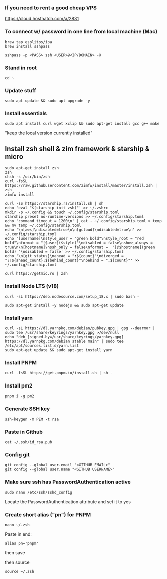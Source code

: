 ### If you need to rent a good cheap VPS
https://cloud.hosthatch.com/a/2831

### To connect w/ password in one line from local machine (Mac)
```
brew tap esolitos/ipa
brew install sshpass

sshpass -p <PASS> ssh <USER>@<IP/DOMAIN> -X
```

### Stand in root
```
cd ~
```

### Update stuff
```
sudo apt update && sudo apt upgrade -y 
```

### Install essentials
```
sudo apt install curl wget xclip && sudo apt-get install gcc g++ make
```
"keep the local version currently installed"

## Install zsh shell & zim framework & starship & micro
```
sudo apt-get install zsh
zsh
chsh -s /usr/bin/zsh
curl -fsSL https://raw.githubusercontent.com/zimfw/install/master/install.zsh | zsh
zimfw install

curl -sS https://starship.rs/install.sh | sh
echo 'eval "$(starship init zsh)"' >> ~/.zshrc
mkdir -p ~/.config && touch ~/.config/starship.toml
starship preset no-runtime-versions >> ~/.config/starship.toml
echo 'command_timeout = 1200\n' | cat - ~/.config/starship.toml > temp && mv temp ~/.config/starship.toml
echo '\n[aws]\ndisabled=true\n\n[gcloud]\ndisabled=true\n' >> ~/.config/starship.toml
echo '[username]\nstyle_user = "green bold"\nstyle_root = "red bold"\nformat = "[$user]($style)"\ndisabled = false\nshow_always = true\n\n[hostname]\nssh_only = false\nformat =  "[@$hostname](green bold) "\ndisabled = false' >> ~/.config/starship.toml
echo '\n[git_status]\nahead = "⇡${count}"\ndiverged = "⇕⇡${ahead_count}⇣${behind_count}"\nbehind = "⇣${count}"' >> ~/.config/starship.toml

curl https://getmic.ro | zsh
```

### Install Node LTS (v18)
```
curl -sL https://deb.nodesource.com/setup_18.x | sudo bash -

sudo apt-get install -y nodejs && sudo apt-get update
```

### Install yarn
```
curl -sL https://dl.yarnpkg.com/debian/pubkey.gpg | gpg --dearmor | sudo tee /usr/share/keyrings/yarnkey.gpg >/dev/null
echo "deb [signed-by=/usr/share/keyrings/yarnkey.gpg] https://dl.yarnpkg.com/debian stable main" | sudo tee /etc/apt/sources.list.d/yarn.list
sudo apt-get update && sudo apt-get install yarn
```

### Install PNPM
```
curl -fsSL https://get.pnpm.io/install.sh | sh -
```

### Install pm2
```
pnpm i -g pm2
```

### Generate SSH key
```
ssh-keygen -m PEM -t rsa
```

### Paste in Github
```
cat ~/.ssh/id_rsa.pub
```

### Config git
```
git config --global user.email "<GITHUB EMAIL>"
git config --global user.name "<GITHUB USERNAME>"
```

### Make sure ssh has PasswordAuthentication active
```
sudo nano /etc/ssh/sshd_config
```
Locate the PasswordAuthentication attribute and set it to yes 

### Create short alias ("pn") for PNPM
```
nano ~/.zsh
```

Paste in end:
```
alias pn='pnpm'
```
then save

then source
```
source ~/.zsh
```

